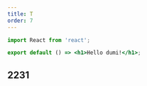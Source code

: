 ```yaml
---
title: T
order: 7
---
```


```jsx
import React from 'react';

export default () => <h1>Hello dumi!</h1>;
```

## 2231

